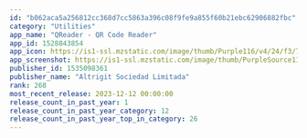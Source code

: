 ```yaml
---
id: "b062aca5a256812cc368d7cc5863a396c08f9fe9a855f60b21ebc62906882fbc"
category: "Utilities"
app_name: "QReader - QR Code Reader"
app_id: 1528843854
app_icon: https://is1-ssl.mzstatic.com/image/thumb/Purple116/v4/24/f3/71/24f371c6-e590-2e44-db29-cbcbb5831645/AppIcon-0-0-1x_U007emarketing-0-10-0-0-85-220.png/1024x1024bb.png
app_screenshot: https://is1-ssl.mzstatic.com/image/thumb/PurpleSource114/v4/9d/fc/93/9dfc938f-167c-9cbb-8303-28c60401e700/1922859f-aee4-4bc8-a773-eb9b3fa9d806_iphone_6.5_01.png/1242x2688bb.png
publisher_id: 1535098361
publisher_name: "Altrigit Sociedad Limitada"
rank: 268
most_recent_release: 2023-12-12 00:00:00
release_count_in_past_year: 1
release_count_in_past_year_category: 12
release_count_in_past_year_top_in_category: 26
---
```

